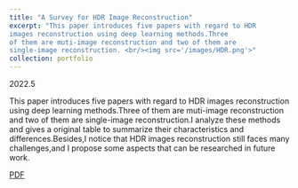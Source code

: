 ```yaml
---
title: "A Survey for HDR Image Reconstruction"
excerpt: "This paper introduces five papers with regard to HDR 
images reconstruction using deep learning methods.Three 
of them are muti-image reconstruction and two of them are
single-image reconstruction. <br/><img src='/images/HDR.png'>"
collection: portfolio
---
```

2022.5

This paper introduces five papers with regard to HDR
images reconstruction using deep learning methods.Three
of them are muti-image reconstruction and two of them are
single-image reconstruction.I analyze these methods and
gives a original table to summarize their characteristics and
differences.Besides,I notice that HDR images reconstruction still faces many challenges,and I propose some aspects
that can be researched in future work.

[PDF](../assets/HDR.pdf)
